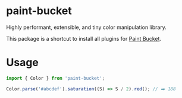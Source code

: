 # paint-bucket

Highly performant, extensible, and tiny color manipulation library.

This package is a shortcut to install all plugins for [Paint Bucket](https://github.com/smikhalevski/paint-bucket/).

# Usage

```ts
import { Color } from 'paint-bucket';

Color.parse('#abcdef').saturation((S) => S / 2).red(); // ⮕ 188
```
